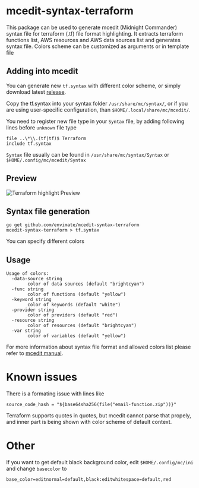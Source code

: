 # mcedit-syntax-terraform

This package can be used to generate mcedit (Midnight Commander) syntax file for terraform (.tf) file format highlighting.
It extracts terraform functions list, AWS resources and AWS data sources list and generates syntax file.
Colors scheme can be customized as arguments or in template file

## Adding into mcedit
You can generate new `tf.syntax` with different color scheme, or simply download latest [release](../../releases/download/v0.1/tf.syntax).

Copy the tf.syntax into your syntax folder `/usr/share/mc/syntax/`, or if you are using user-specific configuration, than `$HOME/.local/share/mc/mcedit/`.

You need to register new file type in your `Syntax` file, by adding following lines before `unknown` file type

    file ..\*\\.(tf|tf)$ Terraform
    include tf.syntax

`Syntax` file usually can be found in `/usr/share/mc/syntax/Syntax` or `$HOME/.config/mc/mcedit/Syntax`

## Preview

![Terraform highlight Preview](https://gist.githubusercontent.com/spirius/8cd532841e612c55deae244c7eef9180/raw/f8fbf7cf12d81a3daea555b339f8f40d3765ec1d/terraform-syntax-preview.png)

## Syntax file generation

    go get github.com/envimate/mcedit-syntax-terraform
    mcedit-syntax-terraform > tf.syntax

You can specify different colors

## Usage
```
Usage of colors:
  -data-source string
    	color of data sources (default "brightcyan")
  -func string
    	color of functions (default "yellow")
  -keyword string
    	color of keywords (default "white")
  -provider string
    	color of providers (default "red")
  -resource string
    	color of resources (default "brightcyan")
  -var string
    	color of variables (default "yellow")
```

For more information about syntax file format and allowed colors list please refer to [mcedit manual](http://linuxcommand.org/man_pages/mcedit1.html).

# Known issues
There is a formating issue with lines like

    source_code_hash = "${base64sha256(file("email-function.zip"))}"

Terraform supports quotes in quotes, but mcedit cannot parse that propely, and inner part is being shown with color scheme of default context.

# Other
If you want to get default black background color, edit `$HOME/.config/mc/ini` and change `basecolor` to

    base_color=editnormal=default,black:editwhitespace=default,red
